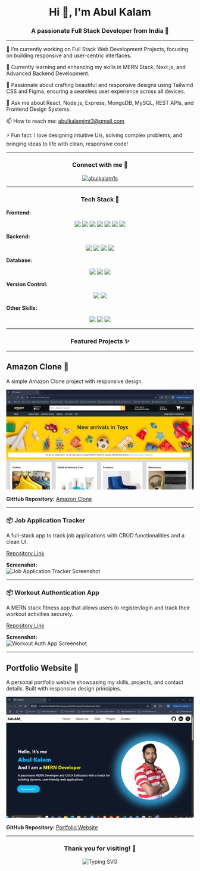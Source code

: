 <h1 align="center">Hi 👋, I'm Abul Kalam</h1>
<h3 align="center">A passionate Full Stack Developer from India 🚀</h3>

---

🔭 I’m currently working on Full Stack Web Development Projects, focusing on building responsive and user-centric interfaces.

🌱 Currently learning and enhancing my skills in MERN Stack, Next.js, and Advanced Backend Development.

🎨 Passionate about crafting beautiful and responsive designs using Tailwind CSS and Figma, ensuring a seamless user experience across all devices.

💬 Ask me about React, Node.js, Express, MongoDB, MySQL, REST APIs, and Frontend Design Systems.

📫 How to reach me: abulkalamjmt3@gmail.com

⚡ Fun fact: I love designing intuitive UIs, solving complex problems, and bringing ideas to life with clean, responsive code!

---

<h3 align="center">Connect with me 🤝</h3>
<p align="center">
  <a href="https://linkedin.com/in/abulkalam1s" target="blank">
    <img align="center" src="https://raw.githubusercontent.com/rahuldkjain/github-profile-readme-generator/master/src/images/icons/Social/linked-in-alt.svg" alt="abulkalam1s" height="30" width="40" />
  </a>
</p>

---

<h3 align="center">Tech Stack 🚀</h3>

**Frontend:**
<br>
<p align="center">
  <img src="https://img.shields.io/badge/HTML5-E34F26?style=for-the-badge&logo=html5&logoColor=white"/>
  <img src="https://img.shields.io/badge/CSS3-1572B6?style=for-the-badge&logo=css3&logoColor=white"/>
  <img src="https://img.shields.io/badge/JavaScript-F7DF1E?style=for-the-badge&logo=javascript&logoColor=black"/>
  <img src="https://img.shields.io/badge/React-20232A?style=for-the-badge&logo=react&logoColor=61DAFB"/>
  <img src="https://img.shields.io/badge/Next.js-000000?style=for-the-badge&logo=next.js&logoColor=white"/>
  <img src="https://img.shields.io/badge/Tailwind_CSS-38B2AC?style=for-the-badge&logo=tailwind-css&logoColor=white"/>
  <img src="https://img.shields.io/badge/Figma-F24E1E?style=for-the-badge&logo=figma&logoColor=white"/>
</p>

**Backend:**
<br>
<p align="center">
  <img src="https://img.shields.io/badge/Node.js-339933?style=for-the-badge&logo=nodedotjs&logoColor=white"/>
  <img src="https://img.shields.io/badge/Express.js-000000?style=for-the-badge&logo=express&logoColor=white"/>
  <img src="https://img.shields.io/badge/REST_API-0078D7?style=for-the-badge&logo=api&logoColor=white"/>
  <img src="https://img.shields.io/badge/Authentication-FFA500?style=for-the-badge&logo=authy&logoColor=white"/>
</p>

**Database:**
<br>
<p align="center">
  <img src="https://img.shields.io/badge/MongoDB-4EA94B?style=for-the-badge&logo=mongodb&logoColor=white"/>
  <img src="https://img.shields.io/badge/MySQL-005C84?style=for-the-badge&logo=mysql&logoColor=white"/>
  <img src="https://img.shields.io/badge/Mongoose-880000?style=for-the-badge&logo=mongoose&logoColor=white"/>
</p>

**Version Control:**
<br>
<p align="center">
  <img src="https://img.shields.io/badge/Git-F05032?style=for-the-badge&logo=git&logoColor=white"/>
  <img src="https://img.shields.io/badge/GitHub-181717?style=for-the-badge&logo=github&logoColor=white"/>
</p>

**Other Skills:**
<br>
<p align="center">
  <img src="https://img.shields.io/badge/Linux-FCC624?style=for-the-badge&logo=linux&logoColor=black"/>
  <img src="https://img.shields.io/badge/Problem%20Solving-00BFFF?style=for-the-badge&logo=hackerrank&logoColor=white"/>
  <img src="https://img.shields.io/badge/UI%20Design-FF69B4?style=for-the-badge&logo=adobe-xd&logoColor=white"/>
</p>

---

<h3 align="center">Featured Projects ✨</h3>

---

## Amazon Clone 🛒
A simple Amazon Clone project with responsive design.

![Amazon Clone Screenshot](https://github.com/abulkalam1s/Web_Development_Projects/blob/master/Amazon_Clone/assets/amazon_website_screenshot.png)

**GitHub Repository:** [Amazon Clone](https://github.com/abulkalam1s/Web_Development_Projects/tree/master/Amazon_Clone)


---

### 📦 Job Application Tracker

A full-stack app to track job applications with CRUD functionalities and a clean UI.

[Repository Link](https://github.com/abulkalam1s/Jobs-Application-Tracker)

**Screenshot:**  
![Job Application Tracker Screenshot](path/to/job-application-tracker-screenshot.png)

---

### 📦 Workout Authentication App

A MERN stack fitness app that allows users to register/login and track their workout activities securely.

[Repository Link](https://github.com/abulkalam1s/Workout_Auth_App)

**Screenshot:**  
![Workout Auth App Screenshot](path/to/workout-auth-app-screenshot.png)

---

## Portfolio Website 🌟
A personal portfolio website showcasing my skills, projects, and contact details. Built with responsive design principles.

![Portfolio Website Screenshot](https://github.com/abulkalam1s/Portfolio/blob/master/assets/PortfolioScreenshot1.png)

**GitHub Repository:** [Portfolio Website](https://github.com/abulkalam1s/Portfolio)


---

<h3 align="center">Thank you for visiting! 🌟</h3>
<p align="center">
  <img src="https://readme-typing-svg.herokuapp.com?font=Fira+Code&size=22&pause=1000&color=00C3FF&center=true&vCenter=true&width=435&lines=Keep+Learning+%F0%9F%9A%80;Keep+Building+%F0%9F%92%AA;Keep+Growing+%F0%9F%8C%B1" alt="Typing SVG" />
</p>
